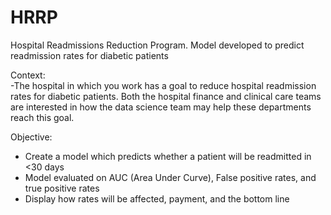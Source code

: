 # HRRP
Hospital Readmissions Reduction Program. Model developed to predict readmission rates for diabetic patients 


Context:  
-The hospital in which you work has a goal to reduce hospital readmission rates for diabetic patients. Both the hospital finance and clinical care teams are interested in how the data science team may help these departments reach this goal.

Objective: 
- Create a model which predicts whether a patient will be readmitted in <30 days
- Model evaluated on AUC (Area Under Curve), False positive rates, and true positive rates
- Display how rates will be affected, payment, and the bottom line 
